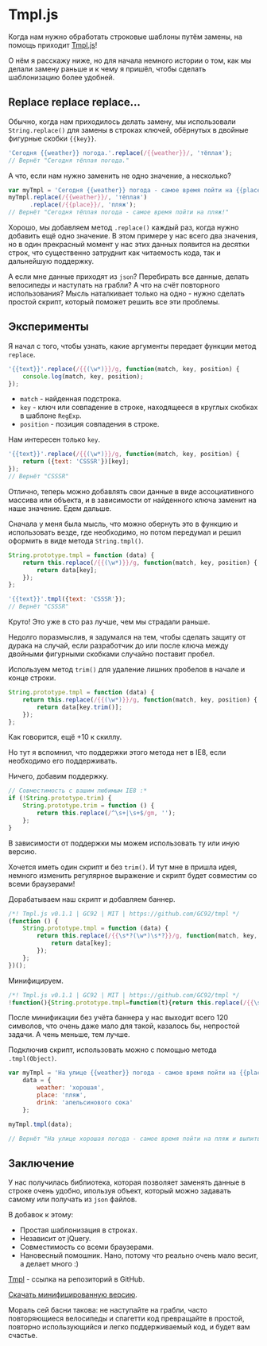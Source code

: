 # Tmpl.js

Когда нам нужно обработать строковые шаблоны путём замены, на помощь приходит [Tmpl.js](https://github.com/GC92/tmpl)!

О нём я расскажу ниже, но для начала немного истории о том, как мы делали замену раньше и к чему я пришёл,
чтобы сделать шаблонизацию более удобней.

## Replace replace replace...

Обычно, когда нам приходилось делать замену, мы использовали `String.replace()` для замены в строках ключей,
обёрнутых в двойные фигурные скобки `{{key}}`.
```javascript
'Сегодня {{weather}} погода.'.replace(/{{weather}}/, 'тёплая');
// Вернёт "Сегодня тёплая погода."
```

А что, если нам нужно заменить не одно значение, а несколько?
```javascript
var myTmpl = 'Сегодня {{weather}} погода - самое время пойти на {{place}}!';
myTmpl.replace(/{{weather}}/, 'тёплая')
      .replace(/{{place}}/, 'пляж');
// Вернёт "Сегодня тёплая погода - самое время пойти на пляж!"
```

Хорошо, мы добавляем метод `.replace()` каждый раз, когда нужно добавить ещё одно значение.
В этом примере у нас всего два значения, но в один прекрасный момент у нас этих данных появится на десятки строк,
что существенно затруднит как читаемость кода, так и дальнейшую поддержку.

А если мне данные приходят из `json`?
Перебирать все данные, делать велосипеды и наступать на грабли?
А что на счёт повторного использования?
Мысль наталкивает только на одно - нужно сделать простой скрипт, который поможет решить все эти проблемы.

## Эксперименты

Я начал с того, чтобы узнать, какие аргументы передает функции метод `replace`.
```javascript
'{{text}}'.replace(/{{(\w*)}}/g, function(match, key, position) {
    console.log(match, key, position);
});
```

* `match` - найденная подстрока.
* `key` - ключ или совпадение в строке, находящееся в круглых скобках в шаблоне `RegExp`.
* `position` - позиция совпадения в строке.

Нам интересен только `key`.
```javascript
'{{text}}'.replace(/{{(\w*)}}/g, function(match, key, position) {
    return ({text: 'CSSSR'})[key];
});
// Вернёт "CSSSR"
```

Отлично, теперь можно добавлять свои данные в виде ассоциативного массива или объекта,
и в зависимости от найденного ключа заменит на наше значение. Едем дальше.

Сначала у меня была мысль, что можно обернуть это в функцию и использовать везде,
где необходимо, но потом передумал и решил оформить в виде метода `String.tmpl()`.
```javascript
String.prototype.tmpl = function (data) {
    return this.replace(/{{(\w*)}}/g, function(match, key, position) {
        return data[key];
    });
};

'{{text}}'.tmpl({text: 'CSSSR'});
// Вернёт "CSSSR"
```

Круто! Это уже в сто раз лучше, чем мы страдали раньше.

Недолго поразмыслив, я задумался на тем, чтобы сделать защиту от дурака на случай,
если разработчик до или после ключа между двойными фигурными скобками случайно поставит пробел.

Используем метод `trim()` для удаление лишних пробелов в начале и конце строки.
```javascript
String.prototype.tmpl = function (data) {
    return this.replace(/{{(\w*)}}/g, function(match, key, position) {
        return data[key.trim()];
    });
};
```

Как говорится, ещё +10 к скиллу.

Но тут я вспомнил, что поддержки этого метода нет в IE8, если необходимо его поддерживать.

Ничего, добавим поддержку.
```javascript
// Совместимость с вашим любимым IE8 :*
if (!String.prototype.trim) {
    String.prototype.trim = function () {
        return this.replace(/^\s+|\s+$/gm, '');
    };
}
```

В зависимости от поддержки мы можем использовать ту или иную версию.

Хочется иметь один скрипт и без `trim()`. И тут мне в пришла идея, немного изменить регулярное выражение и скрипт будет совместим со всеми браузерами!

Дорабатываем наш скрипт и добавляем баннер.
```javascript
/*! Tmpl.js v0.1.1 | GC92 | MIT | https://github.com/GC92/tmpl */
(function () {
    String.prototype.tmpl = function (data) {
        return this.replace(/{{\s*?(\w*)\s*?}}/g, function(match, key, position) {
            return data[key];
        });
    };
})();
```

Минифицируем.
```javascript
/*! Tmpl.js v0.1.1 | GC92 | MIT | https://github.com/GC92/tmpl */
!function(){String.prototype.tmpl=function(t){return this.replace(/{{\s*?(\w*)\s*?}}/g,function(n,r){return t[r]})}}();
```

После минификации без учёта баннера у нас выходит всего 120 символов, что очень даже мало для такой,
казалось бы, непростой задачи. А чень меньше, тем лучше.

Подключив скрипт, использовать можно с помощью метода `.tmpl(Object)`.
```javascript
var myTmpl = 'На улице {{weather}} погода - самое время пойти на {{place}} и выпить немного {{drink}}.',
    data = {
        weather: 'хорошая',
        place: 'пляж',
        drink: 'апельсинового сока'
    };

myTmpl.tmpl(data);

// Вернёт "На улице хорошая погода - самое время пойти на пляж и выпить немного апельсинового сока."
```


## Заключение

У нас получилась библиотека, которая позволяет заменять данные в строке очень удобно, ипользуя объект,
который можно задавать самому или получать из `json` файлов.

В добавок к этому:
* Простая шаблонизация в строках.
* Независит от jQuery.
* Совместимость со всеми браузерами.
* Нановесный помошник. Нано, потому что реально очень мало весит, а делает много :)

[Tmpl](https://github.com/GC92/tmpl) - ссылка на репозиторий в GitHub.

[Скачать минифицированную версию](https://raw.githubusercontent.com/GC92/tmpl/master/tmpl.min.js).


Мораль сей басни такова: не наступайте на грабли, часто повторяющиеся велосипеды и спагетти код
превращайте в простой, повторно использующийся и легко поддерживаемый код, и будет вам счастье.
